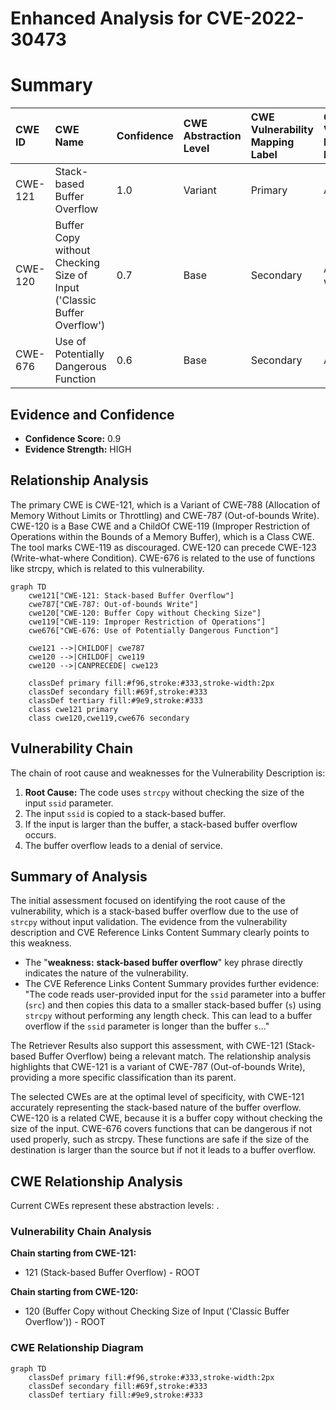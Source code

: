# Enhanced Analysis for CVE-2022-30473

# Summary
| CWE ID  | CWE Name                                                                  | Confidence | CWE Abstraction Level | CWE Vulnerability Mapping Label | CWE-Vulnerability Mapping Notes |
| :-------- | :------------------------------------------------------------------------ | :--------- | :---------------------- | :------------------------------ | :-------------------------------- |
| CWE-121   | Stack-based Buffer Overflow                                               | 1.0        | Variant               | Primary                         | Allowed                           |
| CWE-120   | Buffer Copy without Checking Size of Input ('Classic Buffer Overflow') | 0.7        | Base                    | Secondary                       | Allowed-with-Review             |
| CWE-676   | Use of Potentially Dangerous Function                                   | 0.6        | Base                    | Secondary                       | Allowed                           |

## Evidence and Confidence

*   **Confidence Score:** 0.9
*   **Evidence Strength:** HIGH

## Relationship Analysis
The primary CWE is CWE-121, which is a Variant of CWE-788 (Allocation of Memory Without Limits or Throttling) and CWE-787 (Out-of-bounds Write). CWE-120 is a Base CWE and a ChildOf CWE-119 (Improper Restriction of Operations within the Bounds of a Memory Buffer), which is a Class CWE. The tool marks CWE-119 as discouraged. CWE-120 can precede CWE-123 (Write-what-where Condition). CWE-676 is related to the use of functions like strcpy, which is related to this vulnerability.

```mermaid
graph TD
    cwe121["CWE-121: Stack-based Buffer Overflow"]
    cwe787["CWE-787: Out-of-bounds Write"]
    cwe120["CWE-120: Buffer Copy without Checking Size"]
    cwe119["CWE-119: Improper Restriction of Operations"]
    cwe676["CWE-676: Use of Potentially Dangerous Function"]
    
    cwe121 -->|CHILDOF| cwe787
    cwe120 -->|CHILDOF| cwe119
    cwe120 -->|CANPRECEDE| cwe123
    
    classDef primary fill:#f96,stroke:#333,stroke-width:2px
    classDef secondary fill:#69f,stroke:#333
    classDef tertiary fill:#9e9,stroke:#333
    class cwe121 primary
    class cwe120,cwe119,cwe676 secondary
```

## Vulnerability Chain
The chain of root cause and weaknesses for the Vulnerability Description is:
1.  **Root Cause:** The code uses `strcpy` without checking the size of the input `ssid` parameter.
2.  The input `ssid` is copied to a stack-based buffer.
3.  If the input is larger than the buffer, a stack-based buffer overflow occurs.
4.  The buffer overflow leads to a denial of service.

## Summary of Analysis
The initial assessment focused on identifying the root cause of the vulnerability, which is a stack-based buffer overflow due to the use of `strcpy` without input validation. The evidence from the vulnerability description and CVE Reference Links Content Summary clearly points to this weakness.

*   The "**weakness:** **stack-based buffer overflow**" key phrase directly indicates the nature of the vulnerability.
*   The CVE Reference Links Content Summary provides further evidence: "The code reads user-provided input for the `ssid` parameter into a buffer (`src`) and then copies this data to a smaller stack-based buffer (`s`) using `strcpy` without performing any length check. This can lead to a buffer overflow if the `ssid` parameter is longer than the buffer `s`..."

The Retriever Results also support this assessment, with CWE-121 (Stack-based Buffer Overflow) being a relevant match. The relationship analysis highlights that CWE-121 is a variant of CWE-787 (Out-of-bounds Write), providing a more specific classification than its parent.

The selected CWEs are at the optimal level of specificity, with CWE-121 accurately representing the stack-based nature of the buffer overflow. CWE-120 is a related CWE, because it is a buffer copy without checking the size of the input. CWE-676 covers functions that can be dangerous if not used properly, such as strcpy. These functions are safe if the size of the destination is larger than the source but if not it leads to a buffer overflow.


## CWE Relationship Analysis

Current CWEs represent these abstraction levels: .


### Vulnerability Chain Analysis

**Chain starting from CWE-121:**
- 121 (Stack-based Buffer Overflow) - ROOT


**Chain starting from CWE-120:**
- 120 (Buffer Copy without Checking Size of Input ('Classic Buffer Overflow')) - ROOT



### CWE Relationship Diagram

```mermaid
graph TD
    classDef primary fill:#f96,stroke:#333,stroke-width:2px
    classDef secondary fill:#69f,stroke:#333
    classDef tertiary fill:#9e9,stroke:#333
```